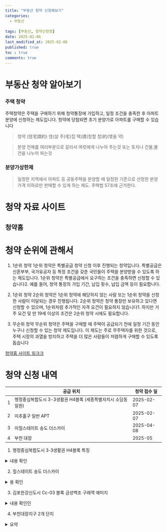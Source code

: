 ```yaml
---
title: "부동산 청약 신청해보기"
categories:
  - 부동산

tags: [부동산, 청약신청청]
date: 2025-02-06
last_modified_at: 2025-02-06
published: true
toc : true
comments: true
---
```


# 부동산 청약 알아보기 

### 주택 청약
주택청약은 주택을 구매하기 위해 청약통장에 가입하고, 일정 조건을 충족한 후 아파트 분양에 신청하는 제도입니다. 청약에 당첨되면 초기 분양가로 아파트를 구매할 수 있습니다

> 청약 (住宅請約)
>住(살 주)宅(집 택)請(청할 청)約(맺을 약)

>분양
> 전체를 여러부분으로 갈라서 여럿에게 나누어 주는것 또는 토지나 건물,물건을 나누어 파는것

### 분양가상한제
>일정한 지역에서 아파트 등 공동주택을 분양할 때 일정한 기준으로 산정한 분양가격 이하로만 판매할 수 있게 하는 제도. 주택법 57조에 근거한다.

# 청약 자료 사이트

## 청약홈

# 청약 순위에 관해서

1. 1순위 청약
1순위 청약은 특별공급 청약 신청 이후 진행되는 청약입니다. 특별공급은 신혼부부, 국가유공자 등 특정 조건을 갖춘 국민들이 주택을 분양받을 수 있도록 하는 제도입니다. 1순위 청약은 특별공급에서 요구하는 조건을 충족하면 신청할 수 있습니다2. 예를 들어, 청약 통장의 가입 기간, 납입 횟수, 납입 금액 등이 필요합니다.
 
2. 1순위 청약
2순위 청약은 1순위 청약에 해당하지 않는 사람 또는 1순위 청약을 신청한 사람이 미달되는 경우 진행됩니다. 2순위 청약은 청약 통장만 보유하고 있다면 신청할 수 있으며, 1순위처럼 추가적인 자격 요건이 필요하지 않습니다1. 하지만 거주 요건 및 만 19세 이상의 조건은 2순위 청약 시에도 필요합니다.

3. 무순위 청약
무순위 청약은 주택을 구매할 때 주택이 공급되기 전에 일정 기간 동안 누구나 신청할 수 있는 청약 제도입니다. 이 제도는 주로 무주택자를 위한 것으로, 주택 시장의 과열을 방지하고 주택을 더 많은 사람들이 저렴하게 구매할 수 있도록 돕습니다


[청약홈 사이트 링크크](https://www.applyhome.co.kr/co/coa/selectMainView.do)


# 청약 신청 내역

|     |공급 위치 |청약 접수 일 |
|---- |-------|------|
| 1   |	행정중심복합도시 3-3생활권 H4블록 (세종특별자치시 소담동 일원)| 2025-02-07| 
| 2   |	미추홀구 일반 APT | 2025-02-07| 
| 3   |	미힐스테이트 송도 더스카이 | 2025-04-08| 
| 4   | 부천 대장 | 2025-05
1. 	행정중심복합도시 3-3생활권 H4블록 특징
<details>
<summary>내용 확인</summary>
- 주택 크기 :  84.9421D(약 25평)
- 위치 : 703동 1002호
- 대지비 : 143,745,000
- 건축비 : 158,255,000
- 합계 : 302,000,000
- 계약금 : 60,400,000
- 입주시 (2025.03.12.(수)까지) 241,600,000
- 관련 자료 ![PDF](file:///C:/Users/LeeJeungHun/Downloads/2024910241%20%ED%9E%90%EC%8A%A4%ED%85%8C%EC%9D%B4%ED%8A%B8%20%EC%84%B8%EC%A2%85%20%EB%A6%AC%EB%B2%84%ED%8C%8C%ED%81%AC(%ED%96%89%EC%A0%95%EC%A4%91%EC%8B%AC%EB%B3%B5%ED%95%A9%EB%8F%84%EC%8B%9C%203-3%EC%83%9D%ED%99%9C%EA%B6%8C%20H4%EB%B8%94%EB%A1%9D)%20%EB%AC%B4%EC%88%9C%EC%9C%84%20%EC%9E%85%EC%A3%BC%EC%9E%90%EB%AA%A8%EC%A7%91%EA%B3%B5%EA%B3%A0%EB%AC%B8.pdf)
- 기타 관련 뉴스 
https://www.businesspost.co.kr/BP?command=article_view&num=381901
</details>

2. 	힐스테이트 송도 더스카이
<details>
<summary>용 확인</summary>
- 주택 크기 : 084.8787A
- 위치 : 103동 5호  43층
- 대지비 : 299,043,295
- 건축비 : 441,482,705
- 합계 : 740,526,000
- 계약금 : 60,400,000


-관련 자료 
송도의 집값을 보며 "7억? 너무 비싼 거 아니야?"라고 생각했는데... 청약 끝난 뒤 결과를 보니 경쟁률이 무려 1000:1이었다니! 인기 있는 매물이란 걸 그제야 알게 되었다. 이제야 깨달았다. 부동산 청약 전에 '가격 리서치'라는 걸 좀 해볼 걸 말이지.
 근데 가격 조사해도 위험해 보이던데 ...


![경쟁률](/assets/img/real_estate/미힐스테이트%20송도%20더스카이%20경쟁률.png)
</details>


3. 김포한강신도시 Cc-03 블록 금성백조 구래역 예미지
<details>
<summary>내용 확인인</summary>
- 주택 크기 : 078.9809A
- 위치 :  13층
- 대지비 : 101,103,690
- 건축비 254,496,310
- 합계 :355,600,000
- 계약금 : 35,560,000

무순위(사후) 접수일
2025.04.21.(월) 
</details>

4. 부천대장지구 2개 단지
<details>
<summary>요약</summary>
A8블록 일반공급 경쟁률 137대 1
전용면적 59㎡ 110가구를 공급하는 A7블록
1만3312명이 신청해 121대 1의 경쟁률
 59㎡ 분양가격이 5억1천만~5억2천만원
<details>

## 내가 겪은일

```
로그인 방법은 1) 공동인증서 2) 금융인증 3) 네이버인증서 가 있으나
무순위/잔여세대 청약은 네이버인증은  안된다.

공동 인증서는 매년 4,400원이 들어서 금융인증서를 사용할 수 있도록 해야한다.
```


# 참조
1. 주택 청약 ![나무위키](https://namu.wiki/w/%EC%A3%BC%ED%83%9D%EC%B2%AD%EC%95%BD)

2. ![청약 신청 인증 문제]
(https://blog.naver.com/anthia94/222465654842)
​
[출처] 청약홈 금융인증서로 로그인해서 청약하기/ 인증서 로그인 오류 / 디에이치자이개포 청약 후기|작성자 서롱이
